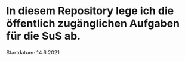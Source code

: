 # In diesem Repository lege ich die öffentlich zugänglichen Aufgaben für die SuS ab.
Startdatum: 14.6.2021
